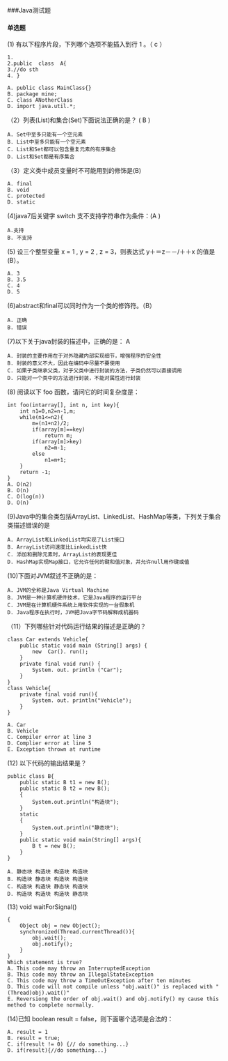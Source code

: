 ###Java测试题
#### 单选题
(1) 有以下程序片段，下列哪个选项不能插入到行 1 。（ c  ）

	1.		
	2.public  class  A{		
	3.//do sth		
	4. }
		
	A. public class MainClass{}
	B. package mine;
	C. class ANotherClass
	D. import java.util.*;
（2）列表(List)和集合(Set)下面说法正确的是？  ( B  )  

	A. Set中至多只能有一个空元素
	B. List中至多只能有一个空元素
	C. List和Set都可以包含重复元素的有序集合
	D. List和Set都是有序集合
（3）定义类中成员变量时不可能用到的修饰是(B)  
  
	A. final  
	B. void  
	C. protected  
	D. static  
(4)java7后关键字 switch 支不支持字符串作为条件：(A )  

	A.支持
	B. 不支持

(5) 设三个整型变量 x = 1 , y = 2 , z = 3，则表达式 y＋＝z－－/＋＋x 的值是(B）。  

	A. 3
	B. 3.5
	C. 4
	D. 5

(6)abstract和final可以同时作为一个类的修饰符。（B）
   
	A. 正确  
	B. 错误  

(7)以下关于java封装的描述中，正确的是：  A  

	A. 封装的主要作用在于对外隐藏内部实现细节，增强程序的安全性  
	B. 封装的意义不大，因此在编码中尽量不要使用  
	C. 如果子类继承父类，对于父类中进行封装的方法，子类仍然可以直接调用  
	D. 只能对一个类中的方法进行封装，不能对属性进行封装  
(8) 阅读以下 foo 函数，请问它的时间复杂度是：      

	int foo(intarray[], int n, int key){
		int n1=0,n2=n-1,m;
		while(n1<=n2){
			m=(n1+n2)/2;
			if(array[m]==key)
				return m;
			if(array[m]>key)
				n2=m-1;
			else
				n1=m+1;
		}
		return -1;
	}
	A. O(n2)
	B. O(n)
	C. O(log(n))
	D. O(n)
(9)Java中的集合类包括ArrayList、LinkedList、HashMap等类，下列关于集合类描述错误的是   

	A. ArrayList和LinkedList均实现了List接口
	B. ArrayList访问速度比LinkedList快
	C. 添加和删除元素时，ArrayList的表现更佳
	D. HashMap实现Map接口，它允许任何的键和值对象，并允许null用作键或值

(10)下面对JVM叙述不正确的是： 

	A. JVM的全称是Java Virtual Machine
	B. JVM是一种计算机硬件技术，它是Java程序的运行平台
	C. JVM是在计算机硬件系统上用软件实现的一台假象机
	D. Java程序在执行时，JVM把Java字节码解释成机器码

（11）下列哪些针对代码运行结果的描述是正确的？   

	class Car extends Vehicle{
	    public static void main (String[] args) {
	        new  Car(). run();
	    }
	    private final void run() {
	        System. out. println ("Car");
	    }
	}
	class Vehicle{
	    private final void run(){
	        System. out. println("Vehicle");
	    }
	}

	A. Car  
	B. Vehicle  
	C. Compiler error at line 3  
	D. Complier error at line 5  
	E. Exception thrown at runtime  

(12) 以下代码的输出结果是？  
  
	public class B{
	    public static B t1 = new B();
	    public static B t2 = new B();
		{
	        System.out.println("构造块");
	    }
	    static
	    {
	        System.out.println("静态块");
	    }
	    public static void main(String[] args){
	        B t = new B();
	    }
	}

	A. 静态块 构造块 构造块 构造块
	B. 构造块 静态块 构造块 构造块
	C. 构造块 构造块 静态块 构造块
	D. 构造块 构造块 构造块 静态块

(13) void waitForSignal()   

	{
	    Object obj = new Object();
	    synchronized(Thread.currentThread()){
	        obj.wait();
	        obj.notify();
	    }
	}
	Which statement is true?
	A. This code may throw an InterruptedException
	B. This code may throw an IllegalStateException
	C. This code may throw a TimeOutException after ten minutes
	D. This code will not compile unless "obj.wait()" is replaced with "(Thread)obj).wait()"
	E. Reversiong the order of obj.wait() and obj.notify() my cause this method to complete normally.

(14)已知 boolean result  = false，则下面哪个选项是合法的： 
  
	A. result = 1
	B. result = true;
	C. if(result != 0) {// do something...}
	D. if(result){//do something...}